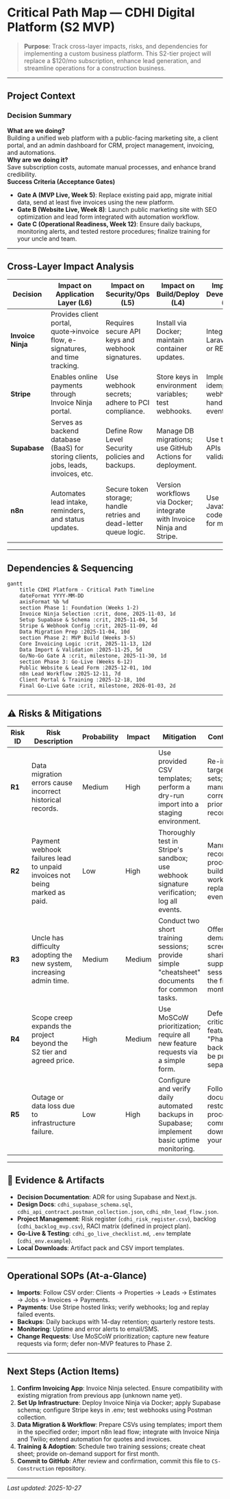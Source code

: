 # Critical Path Map — CDHI Digital Platform (S2 MVP)

> **Purpose**: Track cross-layer impacts, risks, and dependencies for implementing a custom business platform. This S2-tier project will replace a $120/mo subscription, enhance lead generation, and streamline operations for a construction business.

---

## Project Context

### Decision Summary
**What are we doing?**  
Building a unified web platform with a public-facing marketing site, a client portal, and an admin dashboard for CRM, project management, invoicing, and automations.  
**Why are we doing it?**  
Save subscription costs, automate manual processes, and enhance brand credibility.  
**Success Criteria (Acceptance Gates)**  

- **Gate A (MVP Live, Week 5)**: Replace existing paid app, migrate initial data, send at least five invoices using the new platform.  
- **Gate B (Website Live, Week 8)**: Launch public marketing site with SEO optimization and lead form integrated with automation workflow.  
- **Gate C (Operational Readiness, Week 12)**: Ensure daily backups, monitoring alerts, and tested restore procedures; finalize training for your uncle and team.

---

## Cross-Layer Impact Analysis

| Decision | Impact on Application Layer (L6) | Impact on Security/Ops (L5) | Impact on Build/Deploy (L4) | Impact on Development (L3) | Impact on Data (L2) |
|---------|--------------------------------|-----------------------------|------------------------------|---------------------------|--------------------|
| **Invoice Ninja** | Provides client portal, quote→invoice flow, e-signatures, and time tracking. | Requires secure API keys and webhook signatures. | Install via Docker; maintain container updates. | Integrate via Laravel SDK or REST API. | Align Supabase schema to support clients, invoices, payments. |
| **Stripe** | Enables online payments through Invoice Ninja portal. | Use webhook secrets; adhere to PCI compliance. | Store keys in environment variables; test webhooks. | Implement idempotent webhook handlers; log events. | Ensure payments reconcile with invoices. |
| **Supabase** | Serves as backend database (BaaS) for storing clients, jobs, leads, invoices, etc. | Define Row Level Security policies and backups. | Manage DB migrations; use GitHub Actions for deployment. | Use typed APIs with validation. | Build canonical relational schema with foreign keys. |
| **n8n** | Automates lead intake, reminders, and status updates. | Secure token storage; handle retries and dead-letter queue logic. | Version workflows via Docker; integrate with Invoice Ninja and Stripe. | Use JavaScript code nodes for mapping. | Audit events and store workflow logs in Supabase. |

---

## Dependencies & Sequencing

```mermaid
gantt
    title CDHI Platform - Critical Path Timeline
    dateFormat YYYY-MM-DD
    axisFormat %b %d
    section Phase 1: Foundation (Weeks 1-2)
    Invoice Ninja Selection :crit, done, 2025-11-03, 1d
    Setup Supabase & Schema :crit, 2025-11-04, 5d
    Stripe & Webhook Config :crit, 2025-11-09, 4d
    Data Migration Prep :2025-11-04, 10d
    section Phase 2: MVP Build (Weeks 3-5)
    Core Invoicing Logic :crit, 2025-11-13, 12d
    Data Import & Validation :2025-11-25, 5d
    Go/No-Go Gate A :crit, milestone, 2025-11-30, 1d
    section Phase 3: Go-Live (Weeks 6-12)
    Public Website & Lead Form :2025-12-01, 10d
    n8n Lead Workflow :2025-12-11, 7d
    Client Portal & Training :2025-12-18, 10d
    Final Go-Live Gate :crit, milestone, 2026-01-03, 2d
```

---

## ⚠️ Risks & Mitigations

| Risk ID | Risk Description | Probability | Impact | Mitigation | Contingency |
|---------|-----------------|-------------|--------|-----------|-------------|
| **R1** | Data migration errors cause incorrect historical records. | Medium | High | Use provided CSV templates; perform a dry-run import into a staging environment. | Re-import targeted data sets; manually correct high-priority records. |
| **R2** | Payment webhook failures lead to unpaid invoices not being marked as paid. | Low | High | Thoroughly test in Stripe's sandbox; use webhook signature verification; log all events. | Manual reconciliation process; build an n8n workflow to replay failed events. |
| **R3** | Uncle has difficulty adopting the new system, increasing admin time. | Medium | Medium | Conduct two short training sessions; provide simple "cheatsheet" documents for common tasks. | Offer on-demand screen-sharing support sessions for the first month. |
| **R4** | Scope creep expands the project beyond the S2 tier and agreed price. | High | Medium | Use MoSCoW prioritization; require all new feature requests via a simple form. | Defer non-critical features to a "Phase 2" backlog to be priced separately. |
| **R5** | Outage or data loss due to infrastructure failure. | Low | High | Configure and verify daily automated backups in Supabase; implement basic uptime monitoring. | Follow documented restore procedure; communicate downtime to your uncle. |

---

## 🔗 Evidence & Artifacts

- **Decision Documentation**: ADR for using Supabase and Next.js.  
- **Design Docs**: `cdhi_supabase_schema.sql`, `cdhi_api_contract.postman_collection.json`, `cdhi_n8n_lead_flow.json`.  
- **Project Management**: Risk register (`cdhi_risk_register.csv`), backlog (`cdhi_backlog_mvp.csv`), RACI matrix (defined in project plan).  
- **Go-Live & Testing**: `cdhi_go_live_checklist.md`, `.env` template (`cdhi_env.example`).  
- **Local Downloads**: Artifact pack and CSV import templates.

---

## Operational SOPs (At-a-Glance)

- **Imports**: Follow CSV order: Clients → Properties → Leads → Estimates → Jobs → Invoices → Payments.
- **Payments**: Use Stripe hosted links; verify webhooks; log and replay failed events.
- **Backups**: Daily backups with 14-day retention; quarterly restore tests.
- **Monitoring**: Uptime and error alerts to email/SMS.
- **Change Requests**: Use MoSCoW prioritization; capture new feature requests via form; defer non-MVP features to Phase 2.

---

## Next Steps (Action Items)

1. **Confirm Invoicing App**: Invoice Ninja selected. Ensure compatibility with existing migration from previous app (unknown name yet).  
2. **Set Up Infrastructure**: Deploy Invoice Ninja via Docker; apply Supabase schema; configure Stripe keys in .env; test webhooks using Postman collection.  
3. **Data Migration & Workflow**: Prepare CSVs using templates; import them in the specified order; import n8n lead flow; integrate with Invoice Ninja and Twilio; extend automation for quotes and invoices.  
4. **Training & Adoption**: Schedule two training sessions; create cheat sheet; provide on-demand support for first month.  
5. **Commit to GitHub**: After review and confirmation, commit this file to `CS-Construction` repository.  

---

*Last updated: 2025-10-27*
